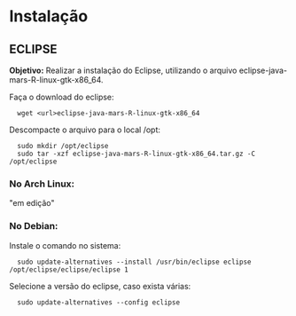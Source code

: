 # Instalação

## ECLIPSE

**Objetivo:**
    Realizar a instalação do Eclipse, utilizando o arquivo eclipse-java-mars-R-linux-gtk-x86_64.

Faça o download do eclipse:
```
  wget <url>eclipse-java-mars-R-linux-gtk-x86_64
```
Descompacte o arquivo para o local /opt:
``` 
  sudo mkdir /opt/eclipse
  sudo tar -xzf eclipse-java-mars-R-linux-gtk-x86_64.tar.gz -C /opt/eclipse
```

### No Arch Linux:
"em edição"

### No Debian:

Instale o comando no sistema:
```
  sudo update-alternatives --install /usr/bin/eclipse eclipse /opt/eclipse/eclipse/eclipse 1
```
Selecione a versão do eclipse, caso exista várias:
```
  sudo update-alternatives --config eclipse
```
